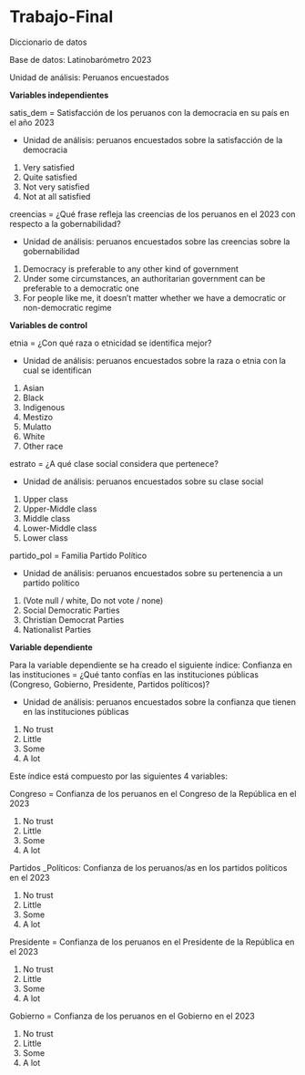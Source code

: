 # Trabajo-Final
Diccionario de datos

Base de datos: Latinobarómetro 2023

Unidad de análisis: Peruanos encuestados


**Variables independientes**

satis_dem = Satisfacción de los peruanos con la democracia en su país en el año 2023

-	Unidad de análisis: peruanos encuestados sobre la satisfacción de la democracia

1.	Very satisfied 
2.	Quite satisfied
3.	Not very satisfied
4.	Not at all satisfied



creencias = ¿Qué frase refleja las creencias de los peruanos en el 2023 con respecto a la gobernabilidad?
-	Unidad de análisis: peruanos encuestados sobre las creencias sobre la gobernabilidad
1.	Democracy is preferable to any other kind of government
2.	Under some circumstances, an authoritarian government can be preferable to a democratic one
3.	For people like me, it doesn’t matter whether we have a democratic or non-democratic regime



**Variables de control**

etnia = ¿Con qué raza o etnicidad se identifica mejor?
-	Unidad de análisis: peruanos encuestados sobre la raza o etnia con la cual se identifican
1.	Asian
2.	Black
3.	Indigenous
4.	Mestizo
5.	Mulatto
6.	White
7.	Other race



estrato = ¿A qué clase social considera que pertenece?

-	Unidad de análisis: peruanos encuestados sobre su clase social
1.	Upper class
2.	Upper-Middle class
3.	Middle class
4.	Lower-Middle class
5.	Lower class


partido_pol = Familia Partido Político
-	Unidad de análisis: peruanos encuestados sobre su pertenencia a un partido político
1.	(Vote null / white, Do not vote / none)
2.	Social Democratic Parties
3.	Christian Democrat Parties
4.	Nationalist Parties


**Variable dependiente**

Para la variable dependiente se ha creado el siguiente índice:
Confianza en las instituciones = ¿Qué tanto confías en las instituciones públicas (Congreso, Gobierno, Presidente, Partidos políticos)?

-	Unidad de análisis: peruanos encuestados sobre la confianza que tienen en las instituciones públicas

1. No trust 
2. Little 
3. Some 
2. A lot 

Este índice está compuesto por las siguientes 4 variables:

Congreso = Confianza de los peruanos en el Congreso de la República en el 2023
1.	No trust 
2.	Little 
3.	Some 
4.	A lot 

Partidos _Políticos: Confianza de los peruanos/as en los partidos políticos en el 2023 
1.	No trust 
2.	Little 
3.	Some 
4.	A lot 

Presidente = Confianza de los peruanos en el Presidente de la República en el 2023
1.	No trust
2.	Little 
3.	Some 
4.	A lot

Gobierno = Confianza de los peruanos en el Gobierno en el 2023
1.	No trust 
2.	Little 
3.	Some 
4.	A lot 
